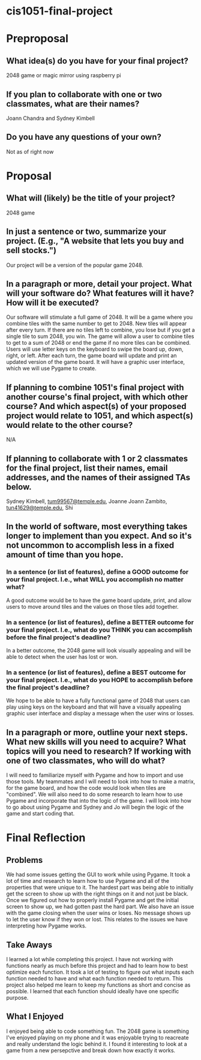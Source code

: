 # cis1051-final-project
# Preproposal
## What idea(s) do you have for your final project?
2048 game or magic mirror using raspberry pi
## If you plan to collaborate with one or two classmates, what are their names?
Joann Chandra and Sydney Kimbell
## Do you have any questions of your own?
Not as of right now

# Proposal

## What will (likely) be the title of your project?

2048 game

## In just a sentence or two, summarize your project. (E.g., "A website that lets you buy and sell stocks.")

Our project will be a version of the popular game 2048.

## In a paragraph or more, detail your project. What will your software do? What features will it have? How will it be executed?

Our software will stimulate a full game of 2048. It will be a game where you combine tiles with the same number to get to 2048. New tiles will appear after every turn. If there are no tiles left to combine, you lose but if you get a single tile to sum 2048, you win. The game will allow a user to combine tiles to get to a sum of 2048 or end the game if no more tiles can be combined. Users will use letter keys on the keyboard to swipe the board up, down, right, or left. After each turn, the game board will update and print an updated version of the game board. It will have a graphic user interface, which we will use Pygame to create.

## If planning to combine 1051's final project with another course's final project, with which other course? And which aspect(s) of your proposed project would relate to 1051, and which aspect(s) would relate to the other course?
N/A

## If planning to collaborate with 1 or 2 classmates for the final project, list their names, email addresses, and the names of their assigned TAs below.

Sydney Kimbell, tum99567@temple.edu, Joanne
Joann Zambito, tun41629@temple.edu, Shi

## In the world of software, most everything takes longer to implement than you expect. And so it's not uncommon to accomplish less in a fixed amount of time than you hope.

### In a sentence (or list of features), define a GOOD outcome for your final project. I.e., what WILL you accomplish no matter what?

A good outcome would be to have the game board update, print, and allow users to move around tiles and the values on those tiles add together. 

### In a sentence (or list of features), define a BETTER outcome for your final project. I.e., what do you THINK you can accomplish before the final project's deadline?

In a better outcome, the 2048 game will look visually appealing and will be able to detect when the user has lost or won.

### In a sentence (or list of features), define a BEST outcome for your final project. I.e., what do you HOPE to accomplish before the final project's deadline?

We hope to be able to have a fully functional game of 2048 that users can play using keys on the keyboard and that will have a visually appealing graphic user interface and display a message when the user wins or losses.

## In a paragraph or more, outline your next steps. What new skills will you need to acquire? What topics will you need to research? If working with one of two classmates, who will do what?
I will need to familiarize myself with Pygame and how to import and use those tools. My teammates and I will need to look into how to make a matrix, for the game board, and how the code would look when tiles are "combined". We will also need to do some research to learn how to use Pygame and incorporate that into the logic of the game. I will look into how to go about using Pygame and Sydney and Jo will begin the logic of the game and start coding that.

# Final Reflection
## Problems
We had some issues getting the GUI to work while using Pygame. It took a lot of time and research to learn how to use Pygame and all of the properties that were unique to it. The hardest part was being able to initially get the screen to show up with the right things on it and not just be black. Once we figured out how to properly install Pygame and get the initial screen to show up, we had gotten past the hard part.
We also have an issue with the game closing when the user wins or loses. No message shows up to let the user know if they won or lost. This relates to the issues we have interpreting how Pygame works.
## Take Aways
I learned a lot while completing this project. I have not working with functions nearly as much before this project and had to learn how to best optimize each function. It took a lot of testing to figure out what inputs each function needed to have and what each function needed to return. This project also helped me learn to keep my functions as short and concise as possible. I learned that each function should ideally have one specific purpose.
## What I Enjoyed
I enjoyed being able to code something fun. The 2048 game is something I've enjoyed playing on my phone and it was enjoyable trying to reacreate and really understand the logic behind it. I found it interesting to look at a game from a new persepctive and break down how exactly it works.
